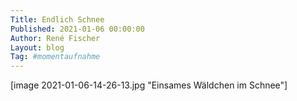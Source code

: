 ```yaml
---
Title: Endlich Schnee
Published: 2021-01-06 00:00:00
Author: René Fischer
Layout: blog
Tag: #momentaufnahme
---
```

[image 2021-01-06-14-26-13.jpg "Einsames Wäldchen im Schnee"]
